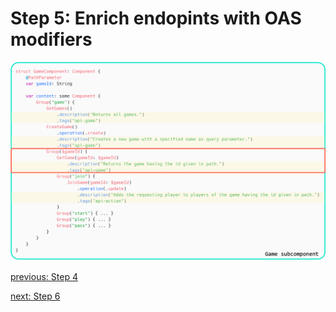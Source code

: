 # Step 5: Enrich endopints with OAS modifiers

![step-5](./info-material/Apodini-OAS-Instructions/step-5.png)

[previous: Step 4](./step-4.md)

[next: Step 6](./step-6.md)
